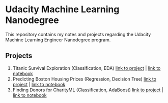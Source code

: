 # Udacity Machine Learning Nanodegree
This repository contains my notes and projects regarding the Udacity Machine Learning Engineer Nanodegree program.

## Projects
1. Titanic Survival Exploration (Classification, EDA) [link to project](/00-titanic_survival_exploration) | [link to notebook](/00-titanic_survival_exploration/titanic_survival_exploration.ipynb) 
2. Predicting Boston Housing Prices (Regression, Decision Tree) [link to project](/01-boston_housing) | [link to notebook](/01-boston_housing/boston_housing.ipynb)
3. Finding Donors for CharityML (Classification, AdaBoost) [link to project](02-finding_donors) | [link to notebook](/02-finding_donors/finding_donors.ipynb)